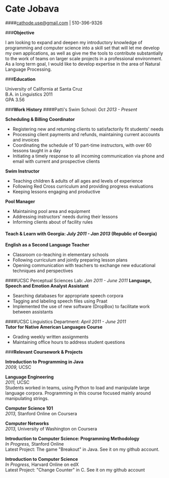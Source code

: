 Cate Jobava  
============
####cathode.use@gmail.com | 510-396-9326 

###**Objective**

I am looking to expand and deepen my introductory knowledge of programming and computer science into a skill set that will let me develop my own applications, as well as give me the tools to contribute substantially to the work of teams on larger scale projects in a professional environment. As a long term goal, I would like to develop expertise in the area of Natural Language Processing.

###**Education**

University of California at Santa Cruz  
B.A. in Linguistics 2011  
GPA 3.56  

###**Work History**
####Patti's Swim School:  *Oct 2013 - Present* 

**Scheduling & Billing Coordinator** 
 
+  Registering new and returning clients to satisfactorily fit students' needs
+  Processing client payments and refunds, maintaining current accounts and invoices
+  Coordinating the schedule of 10 part-time instructors, with over 60 lessons taught in a day
+  Initiating a timely response to all incoming communication via phone and email with current and prospective clients

 
**Swim Instructor**  

+   Teaching children & adults of all ages and levels of experience  
+   Following Red Cross curriculum and providing progress evaluations  
+   Keeping lessons engaging and productive  

**Pool Manager** 
 
+  Maintaining pool area and equipment  
+  Addressing instructors' needs during their lessons  
+  Informing clients about of facility rules  

#### Teach & Learn with Georgia:  *July 2011 - Jan 2013*  (Republic of Georgia) 
 **English as a Second Language Teacher**  

+ Classroom co-teaching in elementary schools  
+ Following curriculum and jointly preparing lesson plans  
+ Opening communication with teachers to exchange new educational techniques and perspectives

####UCSC Perceptual Sciences Lab:  *Jan 2011 - June 2011*
**Language, Speech and Emotion Analyst Assistant**  

+  Searching databases for appropriate speech corpora  
+  Tagging and labeling speech files using Praat  
+  Implemented the use of new software (DropBox) to facilitate work between assistants

####UCSC Linguistics Department: *April 2011 - June 2011*  
**Tutor for Native American Languages Course**  

+  Grading weekly written assignments  
+  Maintaining office hours to address student questions  

###**Relevant Coursework & Projects**

**Introduction to Programming in Java**  
_2009,_ UCSC  

**Language Engineering**  
_2011,_ UCSC   
Students worked in teams, using Python to load and manipulate large language corpora. Programming in this course focused mainly around manipulating strings.

**Computer Science 101**  
_2013,_ Stanford Online on Coursera  

**Computer Networks**  
_2013,_ University of Washington on Coursera  

**Introduction to Computer Science: Programming Methodology**  
_In Progress,_ Stanford Online  
Latest Project: The game "Breakout" in Java. See it on my github account.
   
**Introduction to Computer Science**  
_In Progress,_ Harvard Online on edX  
Latest Project: "Change Counter" in C. See it on my github account   
